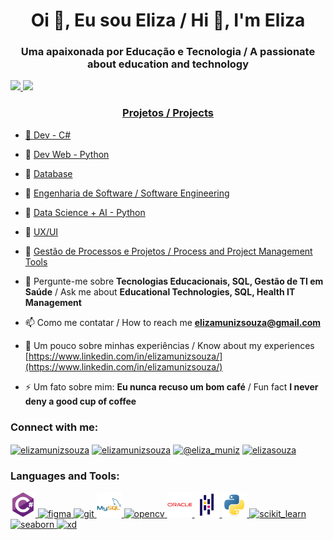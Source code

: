 <h1 align="center"> Oi 👋, Eu sou Eliza / Hi 👋, I'm Eliza</h1>
<h3 align="center"> Uma apaixonada por Educação e Tecnologia / A passionate about education and technology</h3>

<div>
  <a href="https://github.com/emssouza">
  <img height="180em" src="https://github-readme-stats.vercel.app/api?username=emssouza&show_icons=true&theme=dracula&include_all_commits=true&count_private=true"/>
  <img height="180em" src="https://github-readme-stats.vercel.app/api/top-langs/?username=emssouza&layout=compact&langs_count=16&theme=dracula"/>
</div>


<h3 align="center">Projetos / Projects</h3>

- 🔭 [Dev - C#](https://github.com/emssouza/DevWebPythonProjetoEstudo2020_02)

- 🔭 [Dev Web - Python](https://github.com/emssouza/DevWebPythonProjetoEstudo2020_02)

- 🔭 [Database](https://github.com/emssouza/DevWebPythonProjetoEstudo2020_02)

- 🔭 [Engenharia de Software / Software Engineering](https://github.com/emssouza/EngSoftwareAppMercadoDelivery)

- 🔭 [Data Science + AI - Python](https://github.com/emssouza/)

- 🔭 [UX/UI](https://github.com/emssouza/)

- 🔭 [Gestão de Processos e Projetos / Process and Project Management Tools](https://github.com/emssouza/)



- 💬 Pergunte-me sobre **Tecnologias Educacionais, SQL, Gestão de TI em Saúde** / Ask me about **Educational Technologies, SQL, Health IT Management**

- 📫 Como me contatar / How to reach me **elizamunizsouza@gmail.com**

- 📄 Um pouco sobre minhas experiências / Know about my experiences [https://www.linkedin.com/in/elizamunizsouza/](https://www.linkedin.com/in/elizamunizsouza/)

- ⚡ Um fato sobre mim: **Eu nunca recuso um bom café** / Fun fact **I never deny a good cup of coffee**

<h3 align="left">Connect with me: </h3>
<p align="left">
<a href="https://linkedin.com/in/elizamunizsouza" target="blank"><img align="center" src="https://raw.githubusercontent.com/rahuldkjain/github-profile-readme-generator/master/src/images/icons/Social/linked-in-alt.svg" alt="elizamunizsouza" height="30" width="40" /></a>
<a href="https://fb.com/elizamunizsouza" target="blank"><img align="center" src="https://raw.githubusercontent.com/rahuldkjain/github-profile-readme-generator/master/src/images/icons/Social/facebook.svg" alt="elizamunizsouza" height="30" width="40" /></a>
<a href="https://instagram.com/@eliza_muniz" target="blank"><img align="center" src="https://raw.githubusercontent.com/rahuldkjain/github-profile-readme-generator/master/src/images/icons/Social/instagram.svg" alt="@eliza_muniz" height="30" width="40" /></a>
<a href="https://dribbble.com/elizasouza" target="blank"><img align="center" src="https://raw.githubusercontent.com/rahuldkjain/github-profile-readme-generator/master/src/images/icons/Social/dribbble.svg" alt="elizasouza" height="30" width="40" /></a>
</p>

<h3 align="left">Languages and Tools:</h3>
<p align="left"> <a href="https://www.w3schools.com/cs/" target="_blank" rel="noreferrer"> <img src="https://raw.githubusercontent.com/devicons/devicon/master/icons/csharp/csharp-original.svg" alt="csharp" width="40" height="40"/> </a> <a href="https://www.figma.com/" target="_blank" rel="noreferrer"> <img src="https://www.vectorlogo.zone/logos/figma/figma-icon.svg" alt="figma" width="40" height="40"/> </a> <a href="https://git-scm.com/" target="_blank" rel="noreferrer"> <img src="https://www.vectorlogo.zone/logos/git-scm/git-scm-icon.svg" alt="git" width="40" height="40"/> </a> <a href="https://www.mysql.com/" target="_blank" rel="noreferrer"> <img src="https://raw.githubusercontent.com/devicons/devicon/master/icons/mysql/mysql-original-wordmark.svg" alt="mysql" width="40" height="40"/> </a> <a href="https://opencv.org/" target="_blank" rel="noreferrer"> <img src="https://www.vectorlogo.zone/logos/opencv/opencv-icon.svg" alt="opencv" width="40" height="40"/> </a> <a href="https://www.oracle.com/" target="_blank"rel="noreferrer"> <img src="https://raw.githubusercontent.com/devicons/devicon/master/icons/oracle/oracle-original.svg" alt="oracle" width="40" height="40"/> </a> <a href="https://pandas.pydata.org/" target="_blank" rel="noreferrer"> <img src="https://raw.githubusercontent.com/devicons/devicon/2ae2a900d2f041da66e950e4d48052658d850630/icons/pandas/pandas-original.svg" alt="pandas" width="40" height="40"/> </a> <a href="https://www.python.org" target="_blank" rel="noreferrer"> <img src="https://raw.githubusercontent.com/devicons/devicon/master/icons/python/python-original.svg" alt="python" width="40" height="40"/> </a> <a href="https://scikit-learn.org/" target="_blank" rel="noreferrer"> <img src="https://upload.wikimedia.org/wikipedia/commons/0/05/Scikit_learn_logo_small.svg" alt="scikit_learn" width="40" height="40"/> </a> <a href="https://seaborn.pydata.org/" target="_blank" rel="noreferrer"> <img src="https://seaborn.pydata.org/_images/logo-mark-lightbg.svg" alt="seaborn" width="40" height="40"/> </a> <a href="https://www.adobe.com/products/xd.html" target="_blank" rel="noreferrer"> <img src="https://cdn.worldvectorlogo.com/logos/adobe-xd.svg" alt="xd" width="40" height="40"/> </a> </p>
